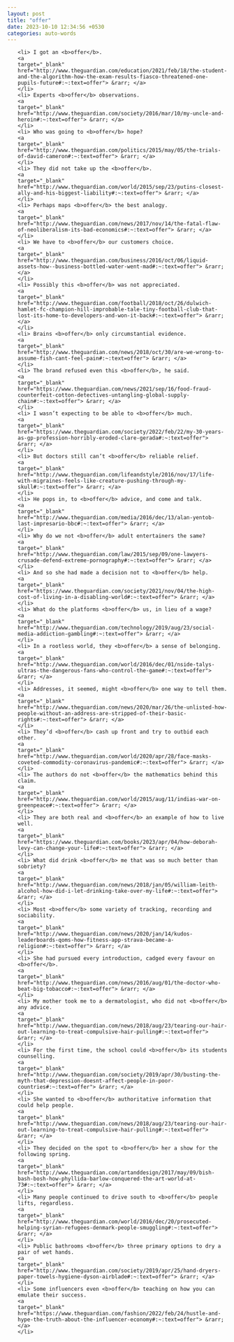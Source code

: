 ```yaml
---
layout: post
title: "offer"
date: 2023-10-10 12:34:56 +0530
categories: auto-words
---
```

<ol>

    <li> I got an <b>offer</b>.
    <a 
    target="_blank" 
    href="http://www.theguardian.com/education/2021/feb/18/the-student-and-the-algorithm-how-the-exam-results-fiasco-threatened-one-pupils-future#:~:text=offer"> &rarr; </a>
    </li>
    <li> Experts <b>offer</b> observations.
    <a 
    target="_blank" 
    href="http://www.theguardian.com/society/2016/mar/10/my-uncle-and-heroin#:~:text=offer"> &rarr; </a>
    </li>
    <li> Who was going to <b>offer</b> hope?
    <a 
    target="_blank" 
    href="http://www.theguardian.com/politics/2015/may/05/the-trials-of-david-cameron#:~:text=offer"> &rarr; </a>
    </li>
    <li> They did not take up the <b>offer</b>.
    <a 
    target="_blank" 
    href="http://www.theguardian.com/world/2015/sep/23/putins-closest-ally-and-his-biggest-liability#:~:text=offer"> &rarr; </a>
    </li>
    <li> Perhaps maps <b>offer</b> the best analogy.
    <a 
    target="_blank" 
    href="http://www.theguardian.com/news/2017/nov/14/the-fatal-flaw-of-neoliberalism-its-bad-economics#:~:text=offer"> &rarr; </a>
    </li>
    <li> We have to <b>offer</b> our customers choice.
    <a 
    target="_blank" 
    href="http://www.theguardian.com/business/2016/oct/06/liquid-assets-how--business-bottled-water-went-mad#:~:text=offer"> &rarr; </a>
    </li>
    <li> Possibly this <b>offer</b> was not appreciated.
    <a 
    target="_blank" 
    href="http://www.theguardian.com/football/2018/oct/26/dulwich-hamlet-fc-champion-hill-improbable-tale-tiny-football-club-that-lost-its-home-to-developers-and-won-it-back#:~:text=offer"> &rarr; </a>
    </li>
    <li> Brains <b>offer</b> only circumstantial evidence.
    <a 
    target="_blank" 
    href="http://www.theguardian.com/news/2018/oct/30/are-we-wrong-to-assume-fish-cant-feel-pain#:~:text=offer"> &rarr; </a>
    </li>
    <li> The brand refused even this <b>offer</b>, he said.
    <a 
    target="_blank" 
    href="https://www.theguardian.com/news/2021/sep/16/food-fraud-counterfeit-cotton-detectives-untangling-global-supply-chain#:~:text=offer"> &rarr; </a>
    </li>
    <li> I wasn’t expecting to be able to <b>offer</b> much.
    <a 
    target="_blank" 
    href="https://www.theguardian.com/society/2022/feb/22/my-30-years-as-gp-profession-horribly-eroded-clare-gerada#:~:text=offer"> &rarr; </a>
    </li>
    <li> But doctors still can’t <b>offer</b> reliable relief.
    <a 
    target="_blank" 
    href="http://www.theguardian.com/lifeandstyle/2016/nov/17/life-with-migraines-feels-like-creature-pushing-through-my-skull#:~:text=offer"> &rarr; </a>
    </li>
    <li> He pops in, to <b>offer</b> advice, and come and talk.
    <a 
    target="_blank" 
    href="http://www.theguardian.com/media/2016/dec/13/alan-yentob-last-impresario-bbc#:~:text=offer"> &rarr; </a>
    </li>
    <li> Why do we not <b>offer</b> adult entertainers the same?
    <a 
    target="_blank" 
    href="http://www.theguardian.com/law/2015/sep/09/one-lawyers-crusade-defend-extreme-pornography#:~:text=offer"> &rarr; </a>
    </li>
    <li> And so she had made a decision not to <b>offer</b> help.
    <a 
    target="_blank" 
    href="https://www.theguardian.com/society/2021/nov/04/the-high-cost-of-living-in-a-disabling-world#:~:text=offer"> &rarr; </a>
    </li>
    <li> What do the platforms <b>offer</b> us, in lieu of a wage?
    <a 
    target="_blank" 
    href="http://www.theguardian.com/technology/2019/aug/23/social-media-addiction-gambling#:~:text=offer"> &rarr; </a>
    </li>
    <li> In a rootless world, they <b>offer</b> a sense of belonging.
    <a 
    target="_blank" 
    href="http://www.theguardian.com/world/2016/dec/01/nside-talys-ultras-the-dangerous-fans-who-control-the-game#:~:text=offer"> &rarr; </a>
    </li>
    <li> Addresses, it seemed, might <b>offer</b> one way to tell them.
    <a 
    target="_blank" 
    href="http://www.theguardian.com/news/2020/mar/26/the-unlisted-how-people-without-an-address-are-stripped-of-their-basic-rights#:~:text=offer"> &rarr; </a>
    </li>
    <li> They’d <b>offer</b> cash up front and try to outbid each other.
    <a 
    target="_blank" 
    href="http://www.theguardian.com/world/2020/apr/28/face-masks-coveted-commodity-coronavirus-pandemic#:~:text=offer"> &rarr; </a>
    </li>
    <li> The authors do not <b>offer</b> the mathematics behind this claim.
    <a 
    target="_blank" 
    href="http://www.theguardian.com/world/2015/aug/11/indias-war-on-greenpeace#:~:text=offer"> &rarr; </a>
    </li>
    <li> They are both real and <b>offer</b> an example of how to live well.
    <a 
    target="_blank" 
    href="https://www.theguardian.com/books/2023/apr/04/how-deborah-levy-can-change-your-life#:~:text=offer"> &rarr; </a>
    </li>
    <li> What did drink <b>offer</b> me that was so much better than sobriety?
    <a 
    target="_blank" 
    href="http://www.theguardian.com/news/2018/jan/05/william-leith-alcohol-how-did-i-let-drinking-take-over-my-life#:~:text=offer"> &rarr; </a>
    </li>
    <li> Most <b>offer</b> some variety of tracking, recording and sociability.
    <a 
    target="_blank" 
    href="http://www.theguardian.com/news/2020/jan/14/kudos-leaderboards-qoms-how-fitness-app-strava-became-a-religion#:~:text=offer"> &rarr; </a>
    </li>
    <li> She had pursued every introduction, cadged every favour on <b>offer</b>.
    <a 
    target="_blank" 
    href="http://www.theguardian.com/news/2016/aug/01/the-doctor-who-beat-big-tobacco#:~:text=offer"> &rarr; </a>
    </li>
    <li> My mother took me to a dermatologist, who did not <b>offer</b> any advice.
    <a 
    target="_blank" 
    href="http://www.theguardian.com/news/2018/aug/23/tearing-our-hair-out-learning-to-treat-compulsive-hair-pulling#:~:text=offer"> &rarr; </a>
    </li>
    <li> For the first time, the school could <b>offer</b> its students counselling.
    <a 
    target="_blank" 
    href="http://www.theguardian.com/society/2019/apr/30/busting-the-myth-that-depression-doesnt-affect-people-in-poor-countries#:~:text=offer"> &rarr; </a>
    </li>
    <li> She wanted to <b>offer</b> authoritative information that could help people.
    <a 
    target="_blank" 
    href="http://www.theguardian.com/news/2018/aug/23/tearing-our-hair-out-learning-to-treat-compulsive-hair-pulling#:~:text=offer"> &rarr; </a>
    </li>
    <li> They decided on the spot to <b>offer</b> her a show for the following spring.
    <a 
    target="_blank" 
    href="http://www.theguardian.com/artanddesign/2017/may/09/bish-bash-bosh-how-phyllida-barlow-conquered-the-art-world-at-73#:~:text=offer"> &rarr; </a>
    </li>
    <li> Many people continued to drive south to <b>offer</b> people lifts, regardless.
    <a 
    target="_blank" 
    href="http://www.theguardian.com/world/2016/dec/20/prosecuted-helping-syrian-refugees-denmark-people-smuggling#:~:text=offer"> &rarr; </a>
    </li>
    <li> Public bathrooms <b>offer</b> three primary options to dry a pair of wet hands.
    <a 
    target="_blank" 
    href="http://www.theguardian.com/society/2019/apr/25/hand-dryers-paper-towels-hygiene-dyson-airblade#:~:text=offer"> &rarr; </a>
    </li>
    <li> Some influencers even <b>offer</b> teaching on how you can emulate their success.
    <a 
    target="_blank" 
    href="https://www.theguardian.com/fashion/2022/feb/24/hustle-and-hype-the-truth-about-the-influencer-economy#:~:text=offer"> &rarr; </a>
    </li>